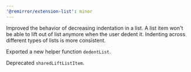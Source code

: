 ```yaml
---
'@remirror/extension-list': minor
---
```


Improved the behavior of decreasing indentation in a list. A list item won't be able to lift out of list anymore when the user dedent it. Indenting across different types of lists is more consistent.

Exported a new helper function `dedentList`.

Deprecated `sharedLiftListItem`.
